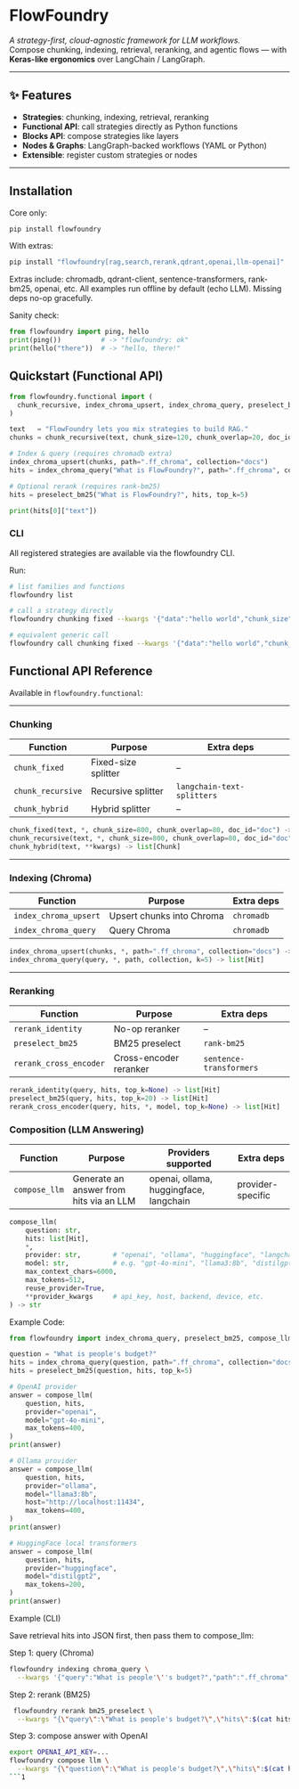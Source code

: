 # FlowFoundry

*A strategy-first, cloud-agnostic framework for LLM workflows.*  
Compose chunking, indexing, retrieval, reranking, and agentic flows — with **Keras-like ergonomics** over LangChain / LangGraph.

---

## ✨ Features

- **Strategies**: chunking, indexing, retrieval, reranking  
- **Functional API**: call strategies directly as Python functions  
- **Blocks API**: compose strategies like layers  
- **Nodes & Graphs**: LangGraph-backed workflows (YAML or Python)  
- **Extensible**: register custom strategies or nodes  

---

## Installation

Core only:

```bash
pip install flowfoundry
```

With extras:
```bash
pip install "flowfoundry[rag,search,rerank,qdrant,openai,llm-openai]"
```

Extras include: chromadb, qdrant-client, sentence-transformers, rank-bm25, openai, etc.
All examples run offline by default (echo LLM). Missing deps no-op gracefully.

Sanity check:
```python
from flowfoundry import ping, hello
print(ping())          # -> "flowfoundry: ok"
print(hello("there"))  # -> "hello, there!"
```

## Quickstart (Functional API)

```python
from flowfoundry.functional import (
  chunk_recursive, index_chroma_upsert, index_chroma_query, preselect_bm25
)

text   = "FlowFoundry lets you mix strategies to build RAG."
chunks = chunk_recursive(text, chunk_size=120, chunk_overlap=20, doc_id="demo")

# Index & query (requires chromadb extra)
index_chroma_upsert(chunks, path=".ff_chroma", collection="docs")
hits = index_chroma_query("What is FlowFoundry?", path=".ff_chroma", collection="docs", k=8)

# Optional rerank (requires rank-bm25)
hits = preselect_bm25("What is FlowFoundry?", hits, top_k=5)

print(hits[0]["text"])
```

### CLI

All registered strategies are available via the flowfoundry CLI.

Run:
```bash
# list families and functions
flowfoundry list

# call a strategy directly
flowfoundry chunking fixed --kwargs '{"data":"hello world","chunk_size":5}'

# equivalent generic call
flowfoundry call chunking fixed --kwargs '{"data":"hello world","chunk_size":5}'
```

## Functional API Reference

Available in `flowfoundry.functional`:

---

### Chunking

| Function          | Purpose              | Extra deps |
|-------------------|----------------------|------------|
| `chunk_fixed`     | Fixed-size splitter  | –          |
| `chunk_recursive` | Recursive splitter   | `langchain-text-splitters` |
| `chunk_hybrid`    | Hybrid splitter      | –          |

```python
chunk_fixed(text, *, chunk_size=800, chunk_overlap=80, doc_id="doc") -> list[Chunk]
chunk_recursive(text, *, chunk_size=800, chunk_overlap=80, doc_id="doc") -> list[Chunk]
chunk_hybrid(text, **kwargs) -> list[Chunk]
```

---

### Indexing (Chroma)

| Function              | Purpose              | Extra deps |
|-----------------------|----------------------|------------|
| `index_chroma_upsert` | Upsert chunks into Chroma  |`chromadb` |
| `index_chroma_query`  | Query Chroma   | `chromadb` |

```python
index_chroma_upsert(chunks, *, path=".ff_chroma", collection="docs") -> str
index_chroma_query(query, *, path, collection, k=5) -> list[Hit]
```
---

### Reranking

| Function          | Purpose              | Extra deps |
|-------------------|----------------------|------------|
| `rerank_identity`     | No-op reranker  | –          |
| `preselect_bm25` | BM25 preselect   | `rank-bm25` |
| `rerank_cross_encoder`    | Cross-encoder reranker      |`sentence-transformers` |

```python
rerank_identity(query, hits, top_k=None) -> list[Hit]
preselect_bm25(query, hits, top_k=20) -> list[Hit]
rerank_cross_encoder(query, hits, *, model, top_k=None) -> list[Hit]
```

### Composition (LLM Answering)

| Function          | Purpose              | Providers supported | Extra deps |
|-------------------|----------------------|------------|----------------------|
| `compose_llm`     | Generate an answer from hits via an LLM  | openai, ollama, huggingface, langchain | provider-specific |

```python
compose_llm(
    question: str,
    hits: list[Hit],
    *,
    provider: str,        # "openai", "ollama", "huggingface", "langchain"
    model: str,           # e.g. "gpt-4o-mini", "llama3:8b", "distilgpt2"
    max_context_chars=6000,
    max_tokens=512,
    reuse_provider=True,
    **provider_kwargs     # api_key, host, backend, device, etc.
) -> str
```

Example Code:
```python
from flowfoundry import index_chroma_query, preselect_bm25, compose_llm

question = "What is people's budget?"
hits = index_chroma_query(question, path=".ff_chroma", collection="docs", k=8)
hits = preselect_bm25(question, hits, top_k=5)

# OpenAI provider
answer = compose_llm(
    question, hits,
    provider="openai",
    model="gpt-4o-mini",
    max_tokens=400,
)
print(answer)

# Ollama provider
answer = compose_llm(
    question, hits,
    provider="ollama",
    model="llama3:8b",
    host="http://localhost:11434",
    max_tokens=400,
)
print(answer)

# HuggingFace local transformers
answer = compose_llm(
    question, hits,
    provider="huggingface",
    model="distilgpt2",
    max_tokens=200,
)
print(answer)
```

Example (CLI)

Save retrieval hits into JSON first, then pass them to compose_llm:

Step 1: query (Chroma)
```bash
flowfoundry indexing chroma_query \
  --kwargs '{"query":"What is people'\''s budget?","path":".ff_chroma","collection":"docs","k":8}' > hits.json
```

Step 2: rerank (BM25)
```bash
 flowfoundry rerank bm25_preselect \
  --kwargs "{\"query\":\"What is people's budget?\",\"hits\":$(cat hits.json),\"top_k\":5}" > hits_top5.json
```

Step 3: compose answer with OpenAI
``` bash
export OPENAI_API_KEY=...
flowfoundry compose llm \
  --kwargs "{\"question\":\"What is people's budget?\",\"hits\":$(cat hits_top5.json),\"provider\":\"openai\",\"model\":\"gpt-4o-mini\",\"max_tokens\":400}"
```1
